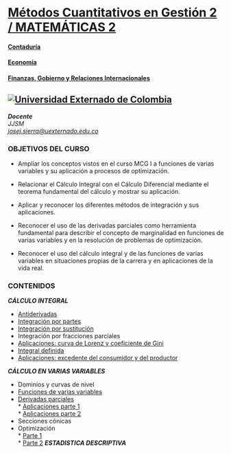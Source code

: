 # [Métodos Cuantitativos en Gestión 2 / MATEMÁTICAS 2](https://twitter.com/Calculo2_UEC)
#### [Contaduría](https://www.uexternado.edu.co/contaduria-publica/)    
#### [Economía](https://www.uexternado.edu.co/economia/)    
#### [Finanzas, Gobierno y Relaciones Internacionales](https://www.uexternado.edu.co/finanzas-gobierno-y-relaciones-internacionales/)    
## [![Universidad Externado de Colombia](https://www.uexternado.edu.co/wp-content/themes/externado_theme/images/logo-uec.svg)](https://www.uexternado.edu.co/)  
 
***Docente***  
*JJSM*  
*josej.sierra@uexternado.edu.co*

### OBJETIVOS DEL CURSO
*	Ampliar los conceptos vistos en el curso MCG I a funciones de varias variables y su aplicación a procesos de optimización.

*	Relacionar el Cálculo Integral con el Cálculo Diferencial mediante el teorema fundamental del cálculo y mostrar su aplicación. 

*	Aplicar y reconocer los diferentes métodos de integración y sus aplicaciones.

*	Reconocer el uso de las derivadas parciales como herramienta fundamental para describir el concepto de marginalidad en funciones de varias variables y en la resolución de problemas de optimización.

*	Reconocer el uso del cálculo integral y de las funciones de varias variables en situaciones propias de la carrera y en aplicaciones de la vida real.

### CONTENIDOS

  ***CÁLCULO INTEGRAL***
  * [Antiderivadas](Antiderivadas.html)
  * [Integración por partes](Integración_por_partes.html)
  * [Integración por sustitución](IntegracionSustitucion.html)
  * Integración por fracciones parciales
  * [Aplicaciones: curva de Lorenz y coeficiente de Gini](Coeficiente_de_Gini.html)
  * [Integral definida](Integral_definida_y_áreas.html)
  * [Aplicaciones: excedente del consumidor y del productor](Excedentes.html)
  
  ***CÁLCULO EN VARIAS VARIABLES***
  * Dominios y curvas de nivel
  * [Funciones de varias variables](Funciones_de_dos_Variables.html)
  * [Derivadas parciales](Derivadas_Parciales.html)  
        * [Aplicaciones parte 1](Derivadas_parciales_Ejercicios_est.html)  
        * [Aplicaciones parte 2](Derivadas_parciales_Ejercicios.html)
  * Secciones cónicas
  * Optimización  
        * [Parte 1](Optimizaciónvv.html)  
        * [Parte 2](Optimizaciónvv_est.html)
  ***ESTADISTICA DESCRIPTIVA***  
  


